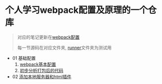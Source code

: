 # 个人学习webpack配置及原理的一个仓库

> 对应的笔记更新在[webpack配置](https://www.yuque.com/tokido/inza6t)
> 
> 每一节源码在对应文件夹, [runner](./runner)文件夹为测试用

* 01 基础配置
    1. [webpack基本配置](https://www.yuque.com/tokido/inza6t/ubrmhr)
    2. [初步分析打包后的代码](https://www.yuque.com/tokido/inza6t/uagm3f)
* 02 [添加本地服务器和html插件](https://www.yuque.com/tokido/inza6t/vdf1g8)
